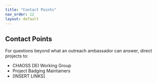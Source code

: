 ```yaml
---
title: "Contact Points"
nav_order: 12
layout: default
---
```


## Contact Points
For questions beyond what an outreach ambassador can answer, direct projects to:  
- CHAOSS DEI Working Group  
- Project Badging Maintainers  
- [INSERT LINKS]